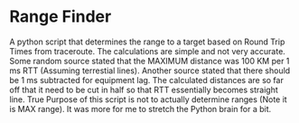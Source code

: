 # Range Finder
A python script that determines the range to a target based on Round Trip Times from traceroute.
The calculations are simple and not very accurate.  Some random source stated that the MAXIMUM distance was 100 KM per 1 ms RTT (Assuming terrestial lines).  Another source stated that there should be 1 ms subtracted for equipment lag. The calculated distances are so far off that it need to be cut in half so that RTT essentially becomes straight line.
True Purpose of this script is not to actually determine ranges (Note it is MAX range).  It was more for me to stretch the Python brain for a bit.
